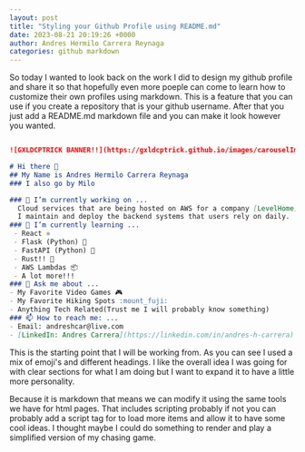 ```yaml
---
layout: post
title: "Styling your Github Profile using README.md"
date: 2023-08-21 20:19:26 +0000
author: Andres Hermilo Carrera Reynaga
categories: github markdown
---
```


So today I wanted to look back on the work I did to design my github profile and share it so that hopefully even more poeple can come to learn how to customize their own profiles using markdown. This is a feature that you can use if you create a repository that is your github username. After that you just add a README.md markdown file and you can make it look however you wanted.

```markdown 

![GXLDCPTRICK BANNER!!](https://gxldcptrick.github.io/images/carouselImages/gxldcptbanner.png)

# Hi there 👋
## My Name is Andres Hermilo Carrera Reynaga
### I also go by Milo

### 🔭 I’m currently working on ...
  Cloud services that are being hosted on AWS for a company [LevelHome](https://level.co) 🏠. 
  I maintain and deploy the backend systems that users rely on daily.
### 🌱 I’m currently learning ...
 - React ⚛️ 
 - Flask (Python) 🐍
 - FastAPI (Python) 🐍
 - Rust!! 🦀
 - AWS Lambdas 📦
 - A lot more!!!
### 💬 Ask me about ...
- My Favorite Video Games 🎮
- My Favorite Hiking Spots :mount_fuji:
- Anything Tech Related(Trust me I will probably know something)
### 📫 How to reach me: ...
- Email: andreshcar@live.com
- [LinkedIn: Andres Carrera](https://linkedin.com/in/andres-h-carrera)

```

This is the starting point that I will be working from. As you can see I used a mix of emoji's and different headings. I like the overall idea I was going for with clear sections for what I am doing but I want to expand it to have a little more personality.

Because it is markdown that means we can modify it using the same tools we have for html pages. That includes scripting probably if not you can probably add a script tag for to load more items and allow it to have some cool ideas. I thought maybe I could do something to render and play a simplified version of my chasing game. 